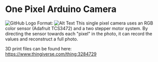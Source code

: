 # One Pixel Arduino Camera

![GitHub Logo](https://imgur.com/3073HDF)
Format: ![Alt Text](url)
This single pixel camera uses an RGB color sensor (Adafruit TCS3472) and a two stepper motor system. By directing the sensor towards each "pixel" in the photo, it can record the values and reconstruct a full photo.

3D print files can be found here: https://www.thingiverse.com/thing:3284729
